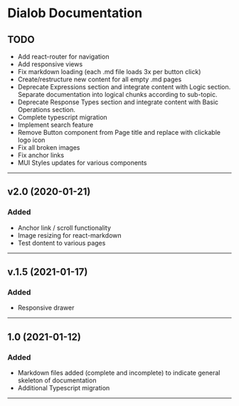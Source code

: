 # Dialob Documentation

## TODO

* Add react-router for navigation 
* Add responsive views
* Fix markdown loading (each .md file loads 3x per button click)
* Create/restructure new content for all empty .md pages
* Deprecate Expressions section and integrate content with Logic section. Separate documentation into logical chunks according to sub-topic.
* Deprecate Response Types section and integrate content with Basic Operations section.
* Complete typescript migration
* Implement search feature
* Remove Button component from Page title and replace with clickable logo icon
* Fix all broken images
* Fix anchor links
* MUI Styles updates for various components

---
## v2.0 (2020-01-21)

### Added

* Anchor link / scroll functionality 
* Image resizing for react-markdown
* Test dontent to various pages

---

## v.1.5 (2021-01-17)

### Added

* Responsive drawer

---

## 1.0 (2021-01-12)

### Added

 * Markdown files added (complete and incomplete) to indicate general skeleton of documentation
 * Additional Typescript migration 

---

